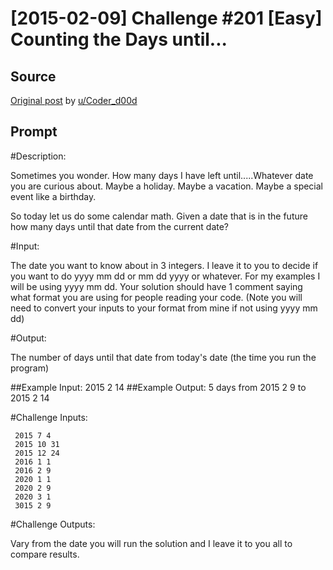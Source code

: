 # [2015-02-09] Challenge #201 [Easy] Counting the Days until...

## Source

[Original post](https://old.reddit.com/r/dailyprogrammer/comments/2vc5xq/20150209_challenge_201_easy_counting_the_days/) by [u/Coder_d00d](https://old.reddit.com/user/Coder_d00d)

## Prompt

#Description:

Sometimes you wonder. How many days I have left until.....Whatever date you are curious about. Maybe a holiday. Maybe a vacation. Maybe a special event like a birthday.

So today let us do some calendar math. Given a date that is in the future how many days until that date from the current date?


#Input:

The date you want to know about in 3 integers. I leave it to you to decide if you want to do yyyy mm dd or mm dd yyyy or whatever. For my examples I will be using yyyy mm dd. Your solution should have 1 comment saying what format you are using for people reading your code. (Note you will need to convert your inputs to your format from mine if not using yyyy mm dd)


#Output:

The number of days until that date from today's date (the time you run the program)

##Example Input: 2015 2 14
##Example Output: 5 days from 2015 2 9 to  2015 2 14

#Challenge Inputs:

     2015 7 4
     2015 10 31
     2015 12 24
     2016 1 1
     2016 2 9
     2020 1 1
     2020 2 9
     2020 3 1
     3015 2 9

#Challenge Outputs:

Vary from the date you will run the solution and I leave it to you all to compare results.
